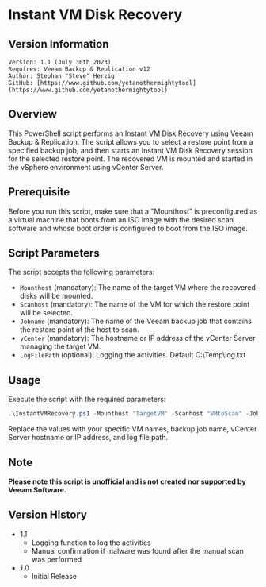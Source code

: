 # Instant VM Disk Recovery

## Version Information
~~~~
Version: 1.1 (July 30th 2023)
Requires: Veeam Backup & Replication v12 
Author: Stephan "Steve" Herzig 
GitHub: [https://www.github.com/yetanothermightytool](https://www.github.com/yetanothermightytool)
~~~~

## Overview

This PowerShell script performs an Instant VM Disk Recovery using Veeam Backup & Replication. The script allows you to select a restore point from a specified backup job, and then starts an Instant VM Disk Recovery session for the selected restore point. The recovered VM is mounted and started in the vSphere environment using vCenter Server.

## Prerequisite

Before you run this script, make sure that a "Mounthost" is preconfigured as a virtual machine that boots from an ISO image with the desired scan software and whose boot order is configured to boot from the ISO image.

## Script Parameters

The script accepts the following parameters:

- `Mounthost`  (mandatory): The name of the target VM where the recovered disks will be mounted.
- `Scanhost`   (mandatory): The name of the VM for which the restore point will be selected.
- `Jobname`    (mandatory): The name of the Veeam backup job that contains the restore point of the host to scan.
- `vCenter`    (mandatory): The hostname or IP address of the vCenter Server managing the target VM.
- `LogFilePath` (optional): Logging the activities. Default C:\Temp\log.txt

## Usage

Execute the script with the required parameters:

```powershell
.\InstantVMRecovery.ps1 -Mounthost "TargetVM" -Scanhost "VMtoScan" -Jobname "BackupJob" -vCenter "vCenterServer" -LogfilePath D:\Temp
```

Replace the values with your specific VM names, backup job name, vCenter Server hostname or IP address, and log file path.

## Note

**Please note this script is unofficial and is not created nor supported by Veeam Software.**

## Version History
* 1.1
    * Logging function to log the activities
    * Manual confirmation if malware was found after the manual scan was performed
* 1.0
    * Initial Release
